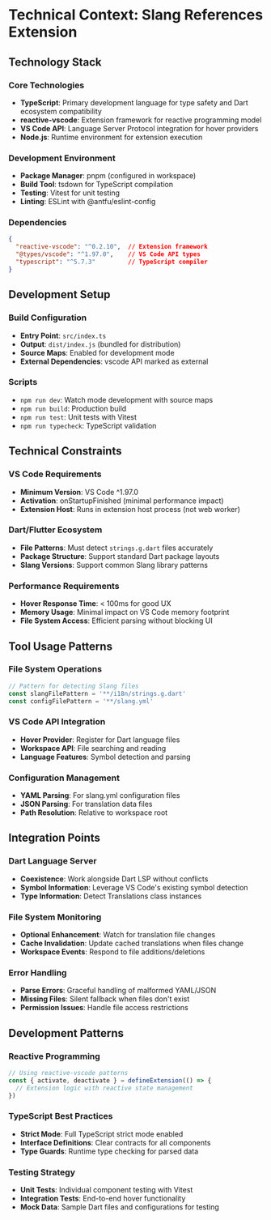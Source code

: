 # Technical Context: Slang References Extension

## Technology Stack

### Core Technologies
- **TypeScript**: Primary development language for type safety and Dart ecosystem compatibility
- **reactive-vscode**: Extension framework for reactive programming model
- **VS Code API**: Language Server Protocol integration for hover providers
- **Node.js**: Runtime environment for extension execution

### Development Environment
- **Package Manager**: pnpm (configured in workspace)
- **Build Tool**: tsdown for TypeScript compilation
- **Testing**: Vitest for unit testing
- **Linting**: ESLint with @antfu/eslint-config

### Dependencies
```json
{
  "reactive-vscode": "^0.2.10",  // Extension framework
  "@types/vscode": "^1.97.0",    // VS Code API types
  "typescript": "^5.7.3"         // TypeScript compiler
}
```

## Development Setup

### Build Configuration
- **Entry Point**: `src/index.ts`
- **Output**: `dist/index.js` (bundled for distribution)
- **Source Maps**: Enabled for development mode
- **External Dependencies**: vscode API marked as external

### Scripts
- `npm run dev`: Watch mode development with source maps
- `npm run build`: Production build
- `npm run test`: Unit tests with Vitest
- `npm run typecheck`: TypeScript validation

## Technical Constraints

### VS Code Requirements
- **Minimum Version**: VS Code ^1.97.0
- **Activation**: onStartupFinished (minimal performance impact)
- **Extension Host**: Runs in extension host process (not web worker)

### Dart/Flutter Ecosystem
- **File Patterns**: Must detect `strings.g.dart` files accurately
- **Package Structure**: Support standard Dart package layouts
- **Slang Versions**: Support common Slang library patterns

### Performance Requirements
- **Hover Response Time**: < 100ms for good UX
- **Memory Usage**: Minimal impact on VS Code memory footprint
- **File System Access**: Efficient parsing without blocking UI

## Tool Usage Patterns

### File System Operations
```typescript
// Pattern for detecting Slang files
const slangFilePattern = '**/i18n/strings.g.dart'
const configFilePattern = '**/slang.yml'
```

### VS Code API Integration
- **Hover Provider**: Register for Dart language files
- **Workspace API**: File searching and reading
- **Language Features**: Symbol detection and parsing

### Configuration Management
- **YAML Parsing**: For slang.yml configuration files
- **JSON Parsing**: For translation data files
- **Path Resolution**: Relative to workspace root

## Integration Points

### Dart Language Server
- **Coexistence**: Work alongside Dart LSP without conflicts
- **Symbol Information**: Leverage VS Code's existing symbol detection
- **Type Information**: Detect Translations class instances

### File System Monitoring
- **Optional Enhancement**: Watch for translation file changes
- **Cache Invalidation**: Update cached translations when files change
- **Workspace Events**: Respond to file additions/deletions

### Error Handling
- **Parse Errors**: Graceful handling of malformed YAML/JSON
- **Missing Files**: Silent fallback when files don't exist
- **Permission Issues**: Handle file access restrictions

## Development Patterns

### Reactive Programming
```typescript
// Using reactive-vscode patterns
const { activate, deactivate } = defineExtension(() => {
  // Extension logic with reactive state management
})
```

### TypeScript Best Practices
- **Strict Mode**: Full TypeScript strict mode enabled
- **Interface Definitions**: Clear contracts for all components
- **Type Guards**: Runtime type checking for parsed data

### Testing Strategy
- **Unit Tests**: Individual component testing with Vitest
- **Integration Tests**: End-to-end hover functionality
- **Mock Data**: Sample Dart files and configurations for testing
